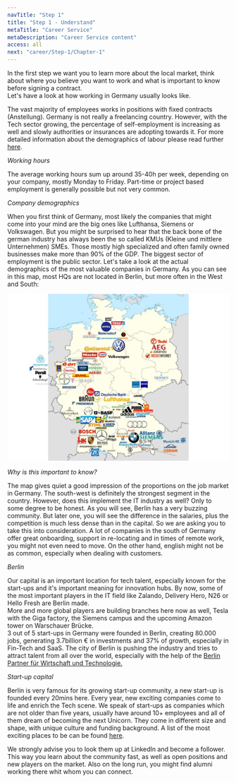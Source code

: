 ```yaml
---
navTitle: "Step 1"
title: "Step 1 - Understand"
metaTitle: "Career Service"
metaDescription: "Career Service content"
access: all
next: "career/Step-1/Chapter-1"
---
```


In the first step we want you to learn more about the local market, think about where you believe you want to work and what is important to know before signing a contract.  
Let's have a look at how working in Germany usually looks like.

The vast majority of employees works in positions with fixed contracts (Anstellung). Germany is not really a freelancing country. However, with the Tech sector growing, the percentage of self-employment is increasing as well and slowly authorities or insurances are adopting towards it. For more detailed information about the demographics of labour please read further [here](https://www.destatis.de/DE/Themen/Arbeit/Arbeitsmarkt/Erwerbstaetigkeit/_inhalt.html).

_Working hours_

The average working hours sum up around 35-40h per week, depending on your company, mostly Monday to Friday. Part-time or project based employment is generally possible but not very common.

_Company demographics_

When you first think of Germany, most likely the companies that might come into your mind are the big ones like Lufthansa, Siemens or Volkswagen. But you might be surprised to hear that the back bone of the german industry has always been the so called KMUs (Kleine und mittlere Unternehmen) SMEs. Those mostly high specialized and often family owned businesses make more than 90% of the GDP. The biggest sector of employment is the public sector.
Let's take a look at the actual demographics of the most valuable companies in Germany. As you can see in this map, most HQs are not located in Berlin, but more often in the West and South:

![Map](./German-Brands.jpg)

_Why is this important to know?_

The map gives quiet a good impression of the proportions on the job market in Germany. The south-west is definitely the strongest segment in the country. However, does this implement the IT industry as well? Only to some degree to be honest. As you will see, Berlin has a very buzzing community. But later one, you will see the difference in the salaries, plus the competition is much less dense than in the capital. So we are asking you to take this into consideration. A lot of companies in the south of Germany offer great onboarding, support in re-locating and in times of remote work, you might not even need to move. On the other hand, english might not be as common, especially when dealing with customers.

_Berlin_

Our capital is an important location for tech talent, especially known for the start-ups and it's important meaning for innovation hubs. By now, some of the most important players in the IT field like Zalando, Delivery Hero, N26 or Hello Fresh are Berlin made.  
More and more global players are building branches here now as well, Tesla with the Giga factory, the Siemens campus and the upcoming Amazon tower on Warschauer Brücke.  
3 out of 5 start-ups in Germany were founded in Berlin, creating 80.000 jobs, generating 3.7billion € in investments and 37% of growth, especially in Fin-Tech and SaaS. The city of Berlin is pushing the industry and tries to attract talent from all over the world, especially with the help of the [Berlin Partner für Wirtschaft und Technologie.](https://www.businesslocationcenter.de/startups-berlin/)

_Start-up capital_

Berlin is very famous for its growing start-up community, a new start-up is founded every 20mins here. Every year, new exciting companies come to life and enrich the Tech scene. We speak of start-ups as companies which are not older than five years, usually have around 10+ employees and all of them dream of becoming the next Unicorn. They come in different size and shape, with unique culture and funding background. A list of the most exciting places to be can be found [here](https://www.seedtable.com/startups-berlin).

We strongly advise you to look them up at LinkedIn and become a follower. This way you learn about the community fast, as well as open positions and new players on the market. Also on the long run, you might find alumni working there whit whom you can connect.
